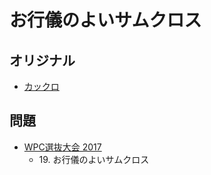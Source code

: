 # お行儀のよいサムクロス

## オリジナル
- [カックロ](kakuro.md)

## 問題
- [WPC選抜大会 2017](../questions/jwpc2017.md)
	- 19\. お行儀のよいサムクロス
